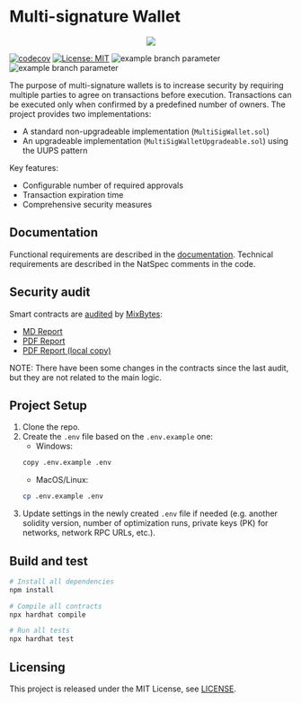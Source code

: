# Multi-signature Wallet

<p align="center">
  <img src="./docs/media/brlc-cover.png">
</p>

[![codecov](https://codecov.io/github/cloudwalk/brlc-multisig/branch/main/graph/badge.svg)](https://codecov.io/github/cloudwalk/brlc-multisig)
[![License: MIT](https://img.shields.io/badge/License-MIT-yellow.svg)](https://opensource.org/licenses/MIT)
![example branch parameter](https://github.com/cloudwalk/brlc-multisig/actions/workflows/build.yml/badge.svg?branch=main)
![example branch parameter](https://github.com/cloudwalk/brlc-multisig/actions/workflows/test.yml/badge.svg?branch=main)

The purpose of multi-signature wallets is to increase security by requiring multiple parties to agree on transactions before execution. Transactions can be executed only when confirmed by a predefined number of owners. The project provides two implementations:

- A standard non-upgradeable implementation (`MultiSigWallet.sol`)
- An upgradeable implementation (`MultiSigWalletUpgradeable.sol`) using the UUPS pattern

Key features:
- Configurable number of required approvals
- Transaction expiration time
- Comprehensive security measures

## Documentation

Functional requirements are described in the [documentation](docs/documentation.md).
Technical requirements are described in the NatSpec comments in the code.

## Security audit

Smart contracts are [audited](https://github.com/mixbytes/audits_public) by [MixBytes](https://mixbytes.io):

- [MD Report](https://github.com/mixbytes/audits_public/blob/master/CloudWalk/README.md)
- [PDF Report](https://github.com/mixbytes/audits_public/blob/master/CloudWalk/CloudWalk%20Multisig%20Wallet%20Audit%20Report.pdf)
- [PDF Report (local copy)](CloudWalk%20Multisig%20Wallet%20Audit%20Report.pdf)

NOTE: There have been some changes in the contracts since the last audit, but they are not related to the main logic.

## Project Setup
1. Clone the repo.
2. Create the `.env` file based on the `.env.example` one:
    * Windows:
    ```sh
    copy .env.example .env
    ```
    * MacOS/Linux:
    ```sh
    cp .env.example .env
    ```
3. Update settings in the newly created `.env` file if needed (e.g. another solidity version, number of optimization runs, private keys (PK) for networks, network RPC URLs, etc.).

## Build and test

```sh
# Install all dependencies
npm install

# Compile all contracts
npx hardhat compile

# Run all tests
npx hardhat test
```

## Licensing

This project is released under the MIT License, see [LICENSE](./LICENSE).